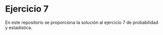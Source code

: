# Ejercicio 7

En este repositorio se proporciona la solución al ejercicio 7 de probabilidad y estadística.